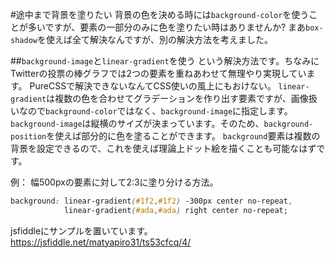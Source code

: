 #途中まで背景を塗りたい
背景の色を決める時には`background-color`を使うことが多いですが、要素の一部分のみに色を塗りたい時はありませんか?
まあ`box-shadow`を使えば全て解決なんですが、別の解決方法を考えました。

##`background-image`と`linear-gradient`を使う
という解決方法です。ちなみにTwitterの投票の棒グラフでは2つの要素を重ねあわせて無理やり実現しています。
PureCSSで解決できないなんてCSS使いの風上にもおけない。
`linear-gradient`は複数の色を合わせてグラデーションを作り出す要素ですが、画像扱いなので`background-color`ではなく、`background-image`に指定します。`background-image`は縦横のサイズが決まっています。そのため、`background-position`を使えば部分的に色を塗ることができます。
`background`要素は複数の背景を設定できるので、これを使えば理論上ドット絵を描くことも可能なはずです。

例： 幅500pxの要素に対して2:3に塗り分ける方法。

```css
background: linear-gradient(#1f2,#1f2) -300px center no-repeat,
            linear-gradient(#ada,#ada) right center no-repeat;
```

jsfiddleにサンプルを置いています。
https://jsfiddle.net/matyapiro31/ts53cfcq/4/
